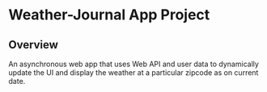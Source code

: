 # Weather-Journal App Project

## Overview
An asynchronous web app that uses Web API and user data to dynamically update the UI and display the weather at a particular zipcode as on current date. 


